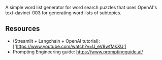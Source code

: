 A simple word list generator for word search puzzles that uses OpenAI's text-davinci-003 for generating word lists of subtopics.

## Resources
- (Streamlit + Langchain + OpenAI tutorial): ['https://www.youtube.com/watch?v=U_eV8wfMkXU']
- Prompting Engineering guide: https://www.promptingguide.ai/

